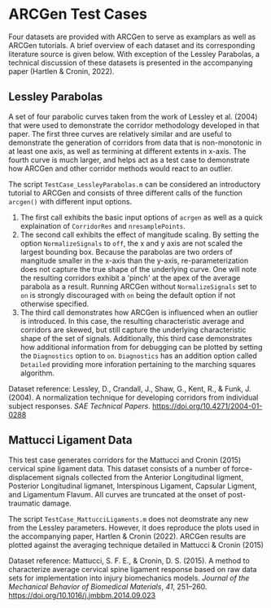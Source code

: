 # ARCGen Test Cases

Four datasets are provided with ARCGen to serve as examplars as well as ARCGen tutorials. A brief overview of each dataset and its corresponding literature source is given below. With exception of the Lessley Parabolas, a technical discussion of these datasets is presented in the accompanying paper (Hartlen & Cronin, 2022). 

## Lessley Parabolas
A set of four parabolic curves taken from the work of Lessley et al. (2004) that were used to demonstrate the corridor methodology developed in that paper. The first three curves are relatively similar and are useful to demonstrate the generation of corridors from data that is non-monotonic in at least one axis, as well as termining at different extents in x-axis. The fourth curve is much larger, and helps act as a test case to demonstrate how ARCGen and other corridor methods would react to an outlier. 

The script `TestCase_LessleyParabolas.m` can be considered an introductory tutorial to ARCGen and consists of three different calls of the function `arcgen()` with different input options. 
1. The first call exhibits the basic input options of `acrgen` as well as a quick explaination of `CorridorRes` and `nresamplePoints`.
2. The second call exhibits the effect of mangitude scaling. By setting the option `NormalizeSignals` to `off`, the x and y axis are not scaled the largest bounding box. Because the parabolas are two orders of mangitude smaller in the x-axis than the y-axis, re-parameterization does not capture the true shape of the underlying curve. One will note the resulting corridors exhibit a 'pinch' at the apex of the average parabola as a result. Running ARCGen without `NormalizeSignals` set to `on` is strongly discouraged with `on` being the default option if not otherwise specified. 
3. The third call demonstrates how ARCGen is influenced when an outlier is introduced. In this case, the resulting characteristic average and corridors are skewed, but still capture the underlying characteristic shape of the set of signals. Additionally, this third case demonstrates how additional information from for debugging can be plotted by setting the `Diagnostics` option to `on`. `Diagnostics` has an addition option called  `Detailed` providing more inforation pertaining to the marching squares algorithm. 

Dataset reference: Lessley, D., Crandall, J., Shaw, G., Kent, R., &#38; Funk, J. (2004). A normalization technique for developing corridors from individual subject responses. <i>SAE Technical Papers</i>. https://doi.org/10.4271/2004-01-0288

## Mattucci Ligament Data
This test case generates corridors for the Mattucci and Cronin (2015) cervical spine ligament data. This dataset consists of a number of force-displacement signals collected from the Anterior Longitudinal ligment, Posterior Longitudinal ligmanet, Interspinous Ligament, Capsular Ligment, and Ligamentum Flavum. All curves are truncated at the onset of post-traumatic damage. 

The script `TestCase_MattucciLigaments.m` does not deomstrate any new from the Lessley parameters. However, it does reproduce the plots used in the accompanying paper, Hartlen & Cronin (2022). ARCGen results are plotted against the averaging technique detailed in Mattucci & Cronin (2015)

Dataset reference: Mattucci, S. F. E., &#38; Cronin, D. S. (2015). A method to characterize average cervical spine ligament response based on raw data sets for implementation into injury biomechanics models. <i>Journal of the Mechanical Behavior of Biomedical Materials</i>, <i>41</i>, 251–260. https://doi.org/10.1016/j.jmbbm.2014.09.023

## 